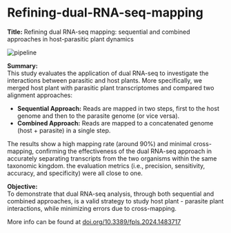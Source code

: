 # Refining-dual-RNA-seq-mapping
**Title:** Refining dual RNA-seq mapping: sequential and combined approaches in host-parasitic plant dynamics

![pipeline](https://github.com/user-attachments/assets/2d6c2500-47c3-437f-8758-ebb54edba68f)

**Summary:**  
This study evaluates the application of dual RNA-seq to investigate the interactions between parasitic and host plants. 
More specifically, we merged host plant with parasitic plant transcriptomes and compared two alignment approaches:

- **Sequential Approach:** Reads are mapped in two steps, first to the host genome and then to the parasite genome (or vice versa).
- **Combined Approach:** Reads are mapped to a concatenated genome (host + parasite) in a single step.

The results show a high mapping rate (around 90%) and minimal cross-mapping, confirming the effectiveness of the dual RNA-seq approach in accurately separating transcripts from the two organisms within the same taxonomic kingdom. the evaluation metrics (i.e., precision, sensitivity, accuracy, and specificity) were all close to one.

**Objective:**  
To demonstrate that dual RNA-seq analysis, through both sequential and combined approaches, is a valid strategy to study host plant - parasite plant interactions, while minimizing errors due to cross-mapping.

More info can be found at [doi.org/10.3389/fpls.2024.1483717](https://doi.org/10.3389/fpls.2024.1483717)
